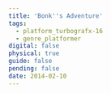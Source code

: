 ```yaml
---
title: 'Bonk''s Adventure'
tags:
  - platform_turbografx-16
  - genre_platformer
digital: false
physical: true
guide: false
pending: false
date: 2014-02-10
---
```

